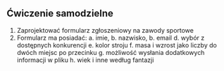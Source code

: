 ## Ćwiczenie samodzielne
1. Zaprojektować formularz zgłoszeniowy na zawody sportowe
2. Formularz ma posiadać:
    a. imie, 
    b. nazwisko,
    b. email
    d. wybór z dostępnych konkurencji
    e. kolor stroju
    f. masa i wzrost jako liczby do dwóch miejsc po przecinku
    g. możliwość wysłania dodatkowych informacji w pliku
    h. wiek
    i inne według fantazji